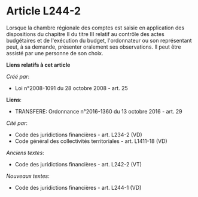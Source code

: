 # Article L244-2

Lorsque la chambre régionale des comptes est saisie en application des dispositions du chapitre II du titre III relatif au
contrôle des actes budgétaires et de l'exécution du budget, l'ordonnateur ou son représentant peut, à sa demande, présenter
oralement ses observations. Il peut être assisté par une personne de son choix.

**Liens relatifs à cet article**

_Créé par_:

  - Loi n°2008-1091 du 28 octobre 2008 - art. 25

**Liens**:

  - TRANSFERE: Ordonnance n°2016-1360 du 13 octobre 2016 - art. 29

_Cité par_:

  - Code des juridictions financières - art. L234-2 (VD)
  - Code général des collectivités territoriales - art. L1411-18 (VD)

_Anciens textes_:

  - Code des juridictions financières - art. L242-2 (VT)

_Nouveaux textes_:

  - Code des juridictions financières - art. L244-1 (VD)

